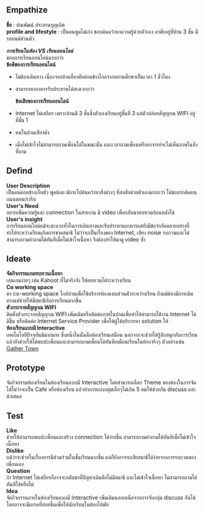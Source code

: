 ## Empathize

**ชื่อ** : ปณพัฒน์ ประสานบุญเลิศ  
**profile and lifestyle** : เป็นคนพูดไม่เก่ง ชอบค้นคว้าหาความรู้ด้วยตัวเอง อาศัยอยู่ที่บ้าน 3 ชั้น มีรถยนต์ส่วนตัว

**_การเรียนในห้อง VS เรียนออนไลน์_**  
ชอบการเรียนออนไลน์มากกว่า  
**ข้อดีของการเรียนออนไลน์**

- ไม่ต้องเดินทาง เนื่องจากบ้านที่อาศัยค่อนข้างไกลจากสถานศึกษาเป็นเวลา 1 ชั่วโมง
- สามารถหาอาหารรับประทานได้สะดวกกว่า

  **ข้อเสียของการเรียนออนไลน์**

- Internet ไม่เสถียร เพราะบ้านมี 3 ชั้นซึ่งตัวเองเรียนอยู่ชั้นที่ 3 แต่ตัวปล่อยสัญญาณ WIFI อยู่ที่ชั้น 1
- คนในบ้านเสียงดัง
- เมื่อไม่เข้าใจไม่สามารถถามเพื่อนได้ในขณะนั้น และเวลาถามเพื่อนหรืออาจารย์จะไม่เห็นภาพในสิ่งที่ถาม

## Defind

**User Description**  
เป็นคนค่อนข้างเก็บตัว พูดน้อย มักจะไปค้นคว้าหาสิ่งต่างๆ ที่สงสัยด้วยตัวเองมากกว่า ไม่ชอบรถติดบนถนนตอนเร่งรีบ  
**User's Need**  
อยากเพิ่มความรู้และ connection ในสายงาน มี video เพื่อกลับมาทบทวนย้อนหลังได้  
**User's insight**  
การเรียนออนไลน์แม้จะสะดวกทั้งในการเดินทางและรับประทานอาหารแต่ยังมีข้อจำกัดหลายอย่างที่ทำให้ระหว่างเรียนเกิดการขาดสมาธิ ไม่ว่าจะเป็นเรื่องของ Internet, เสียง noise รบกวนและไม่สามารถถามคำถามได้ทันทีเมื่อไม่เข้าใจเนื้อหา จึงต้องทำให้มาดู video ซ้ำ

## Ideate

**จัดกิจกรรมเกมทบทวนเนื้อหา**  
เล่นเกมง่ายๆ เช่น Kahoot ที่ไม่จริงจัง ให้ทบทวนได้ระหว่างเรียน  
**Co working space**  
หา co-working space ใกล้บ้านเพื่อใช้บริการห้องแบบส่วนตัวระหว่างเรียน ถึงแม้ต้องมีการเดินทางแต่ช่วยให้มีสมาธิกับการเรียนมากขึ้น  
**ตัวกระจายสัญญาณ WIFI**  
ติดตั้งตัวกระจายสัญญาณ WIFI เพิ่มเติมหรือติดต่อภายในบ้านเพื่อทำให้สามารถใช้งาน Internet ได้ดีขึ้น หรือติดต่อ Internet Service Provider เพื่อให้ผู้ให้บริการหา solution ให้  
**ห้องเรียนแบบมี Interactive**  
เทคโนโลยีปัจจุบันมีมากมาย ซึ่งหนึ่งในนั้นคือห้องเรียนเสมือน นอกจากจะช่วยให้รู้สึกสนุกกับการเรียนแล้วยังช่วยให้ได้พบปะเพื่อนและสามารถถามเพื่อนได้ทันทีเหมือนเรียนในห้องจริงๆ ตัวอย่างเช่น [Gather Town](https://www.gather.town/)

## Prototype

จัดกิจกรรมห้องเรียนในห้องเรียนแบบมี Interactive โดยสามารถเลือก Theme ของห้องในการจัดได้ไม่ว่าจะเป็น Cafe หรือห้องเรียน แล้วทำการแบ่งกลุ่มเล็กๆไม่เกิน 5 คนให้ช่วยกัน discuss และนำเสนอ

## Test

**Like**  
ช่วยให้สามารถพบปะเพื่อนและสร้าง connection ได้ง่ายขึ้น สามารถถามคำถามได้ทันทีเมื่อไม่เข้าใจเนื้อหา  
**Dislike**  
แม้ว่าจะช่วยในเรื่องการมีส่วนร่วมในชั้นเรียนมากขึ้น แต่ก็ยังอาจจะเสียสมาธิได้ง่ายจากการรบกวนของเพื่อนเอง  
**Question**  
ถ้า Internet ไม่เสถียรก็อาจจะกลับมาที่ปัญหาเดิมคือไม่มีสมาธิ และไม่เข้าใจเนื้อหา ไม่สามารถถามได้ทันทีใช่หรือไม่  
**Idea**  
จัดกิจกรรมภายในห้องเรียนแบบมี Interactive เพิ่มเติมนอกเหนือจากการจับกลุ่ม discuss กันได้ โดยอาจจะมีเบรคที่บ่อยขึ้นเพื่อให้นักเรียนในห้องได้พัก
